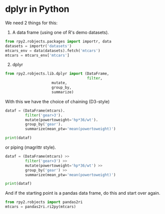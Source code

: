 # dplyr in Python

We need 2 things for this:

1. A data frame (using one of R's demo datasets).

```python
from rpy2.robjects.packages import importr, data
datasets = importr('datasets')
mtcars_env = data(datasets).fetch('mtcars')
mtcars = mtcars_env['mtcars']
```

2. dplyr

```python
from rpy2.robjects.lib.dplyr import (DataFrame,
                                     filter,
				     mutate,
				     group_by,
				     summarize)
```

With this we have the choice of chaining (D3-style)

```python
dataf = (DataFrame(mtcars).
         filter('gear>3').
         mutate(powertoweight='hp*36/wt').
         group_by('gear').
         summarize(mean_ptw='mean(powertoweight)')

print(dataf)
```

or piping (magrittr style).


```python
dataf = (DataFrame(mtcars) >>
         filter('gear>3') >>
         mutate(powertoweight='hp*36/wt') >>
         group_by('gear') >>
         summarize(mean_ptw='mean(powertoweight)')

print(dataf)
```

And if the starting point is a pandas data frame, do this and start over again.

```python 
from rpy2.robjects import pandas2ri
mtcars = pandas2ri.ri2py(mtcars)
```
